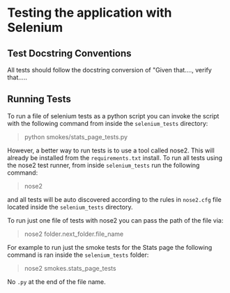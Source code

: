 # Testing the application with Selenium

## Test Docstring Conventions
All tests should follow the docstring conversion of "Given that...., verify that.....

## Running Tests
To run a file of selenium tests as a python script you can invoke the script with the following command from inside the `selenium_tests` directory:
> python smokes/stats_page_tests.py

However, a better way to run tests is to use a tool called nose2. This will already be installed from the `requirements.txt` install.
To run all tests using the nose2 test runner, from inside `selenium_tests` run the following command:
> nose2

and all tests will be auto discovered according to the rules in `nose2.cfg` file located inside the `selenium_tests` directory.

To run just one file of tests with nose2 you can pass the path of the file via:
>nose2 folder.next_folder.file_name

For example to run just the smoke tests for the Stats page the following command is ran inside the `selenium_tests` folder:
> nose2 smokes.stats_page_tests

No `.py` at the end of the file name.

